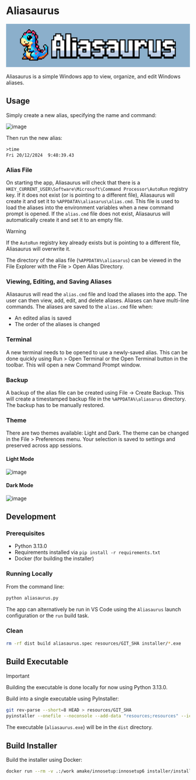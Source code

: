 # Aliasaurus

![aliasurus-banner](images/banner.png)

Aliasaurus is a simple Windows app to view, organize, and edit Windows aliases.

## Usage

Simply create a new alias, specifying the name and command:

![image](https://github.com/user-attachments/assets/0ef97555-718f-4e8a-a12f-a3256a66def4)

Then run the new alias:

```shell
>time
Fri 20/12/2024  9:48:39.43
```

### Alias File

On starting the app, Aliasaurus will check that there is a `HKEY_CURRENT_USER\Software\Microsoft\Command Processor\AutoRun` registry key. If it does not exist (or is pointing to a different file), Aliasaurus will create it and set it to `%APPDATA%\aliasarus\alias.cmd`. This file is used to load the aliases into the environment variables when a new command prompt is opened. If the `alias.cmd` file does not exist, Aliasaurus will automatically create it and set it to an empty file.

> [!WARNING]
> If the `AutoRun` registry key already exists but is pointing to a different file, Aliasaurus will overwrite it.

The directory of the alias file (`%APPDATA%\aliasarus`) can be viewed in the File Explorer with the File > Open Alias Directory.

### Viewing, Editing, and Saving Aliases

Aliasaurus will read the `alias.cmd` file and load the aliases into the app. The user can then view, add, edit, and delete aliases. Aliases can have multi-line commands. The aliases are saved to the `alias.cmd` file when:

* An edited alias is saved
* The order of the aliases is changed

### Terminal

A new terminal needs to be opened to use a newly-saved alias. This can be done quickly using Run > Open Terminal or the Open Terminal button in the toolbar. This will open a new Command Prompt window.

### Backup

A backup of the alias file can be created using File -> Create Backup. This will create a timestamped backup file in the `%APPDATA%\aliasarus` directory.
The backup has to be manually restored.

### Theme

There are two themes available: Light and Dark. The theme can be changed in the File > Preferences menu. Your selection is saved to settings and preserved across app sessions.

#### Light Mode

![image](https://github.com/user-attachments/assets/4a6281da-3612-4dee-b735-b4c135542428)

#### Dark Mode

![image](https://github.com/user-attachments/assets/db7c2167-3824-4830-8fe7-9326997f414d)

## Development

### Prerequisites

* Python 3.13.0
* Requirements installed via `pip install -r requirements.txt`
* Docker (for building the installer)

### Running Locally

From the command line:

```bash
python aliasaurus.py
```

The app can alternatively be run in VS Code using the `Aliasaurus` launch configuration or the `run` build task.

### Clean

```bash
rm -rf dist build aliasaurus.spec resources/GIT_SHA installer/*.exe
```

## Build Executable

> [!IMPORTANT]
> Building the executable is done locally for now using Python 3.13.0.

Build into a single executable using PyInstaller:

```bash
git rev-parse --short=8 HEAD > resources/GIT_SHA
pyinstaller --onefile --noconsole --add-data "resources;resources" --icon=resources/logo.ico aliasaurus.py
```

The executable (``aliasaurus.exe``) will be in the ``dist`` directory.

## Build Installer

Build the installer using Docker:

```bash
docker run --rm -v .:/work amake/innosetup:innosetup6 installer/installer.iss
```
